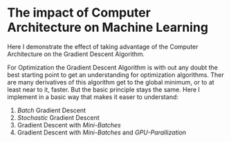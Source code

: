 # The impact of Computer Architecture on Machine Learning

Here I demonstrate the effect of taking advantage of the Computer Architecture on the Gradient Descent Algorithm.

For Optimization the Gradient Descent Algorithm is with out any doubt the best starting point to get an understanding for optimization algorithms. Ther are many derivatives of this algorithm get to the global minimum, or to at least near to it, faster. But the basic principle stays the same. Here I implement in a basic way that makes it easer to understand:

1. *Batch* Gradient Descent
2. *Stochastic* Gradient Descent
3. Gradient Descent with *Mini-Batches*
4. Gradient Descent with *Mini-Batches* and *GPU-Parallization*
